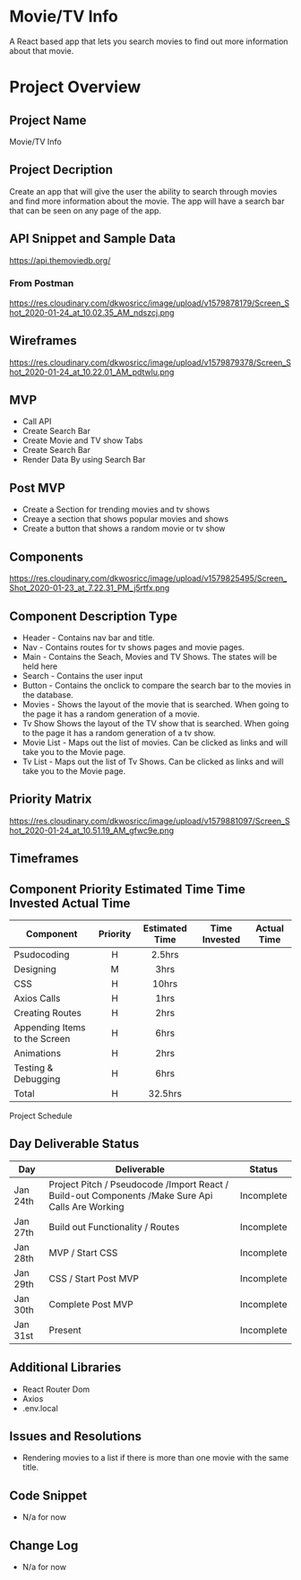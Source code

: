 # Movie/TV Info
A React based app that lets you search movies to find out more information about that movie.

# Project Overview

## Project Name

Movie/TV Info

## Project Decription

Create an app that will give the user the ability to search through movies and find more information about the movie. The app will have a search bar that can be seen on any page of the app. 

## API Snippet and Sample Data

https://api.themoviedb.org/

### From Postman

https://res.cloudinary.com/dkwosricc/image/upload/v1579878179/Screen_Shot_2020-01-24_at_10.02.35_AM_ndszcj.png


## Wireframes

https://res.cloudinary.com/dkwosricc/image/upload/v1579879378/Screen_Shot_2020-01-24_at_10.22.01_AM_pdtwlu.png

## MVP

- Call API
- Create Search Bar
- Create Movie and TV show Tabs
- Create Search Bar
- Render Data By using Search Bar


## Post MVP

- Create a Section for trending movies and tv shows
- Creaye a section that shows popular movies and shows
- Create a button that shows a random movie or tv show



## Components

https://res.cloudinary.com/dkwosricc/image/upload/v1579825495/Screen_Shot_2020-01-23_at_7.22.31_PM_j5rtfx.png

## Component	Description	Type
- Header - Contains nav bar and title.
- Nav - Contains routes for tv shows pages and movie pages.
- Main - Contains the Seach, Movies and TV Shows. The states will be held here 
- Search - Contains the user input 
- Button - Contains the onclick to compare the search bar to the movies in the database.
- Movies - Shows the layout of the movie that is searched. When going to the page it has a random generation of a movie.
- Tv Show Shows the layout of the TV show that is searched. When going to the page it has a random generation of a tv show.
- Movie List - Maps out the list of movies. Can be clicked as links and will take you to the Movie page.
- Tv List - Maps out the list of Tv Shows. Can be clicked as links and will take you to the Movie page.


## Priority Matrix

https://res.cloudinary.com/dkwosricc/image/upload/v1579881097/Screen_Shot_2020-01-24_at_10.51.19_AM_gfwc9e.png

## Timeframes


## Component	Priority	Estimated Time	Time Invested	Actual Time
| Component | Priority | Estimated Time | Time Invested | Actual Time |
| --- | :---: |  :---: | :---: | :---: |
| Psudocoding | H | 2.5hrs|  |  |
| Designing | M | 3hrs|  |  |
| CSS | H | 10hrs|  |  |
| Axios Calls | H | 1hrs|  |  |
| Creating Routes | H | 2hrs|  |  |
| Appending Items to the Screen | H | 6hrs|  |  |
| Animations | H | 2hrs|  |  |
| Testing & Debugging | H | 6hrs|  |  |
| Total | H | 32.5hrs|  |  |
Project Schedule


## Day	Deliverable	Status

|  Day | Deliverable | Status
|---|---|---|
|Jan 24th|Project Pitch / Pseudocode /Import React / Build-out Components /Make Sure Api Calls Are Working|Incomplete
|Jan 27th|Build out Functionality / Routes|Incomplete
|Jan 28th|MVP / Start CSS|Incomplete
|Jan 29th|CSS /	Start Post MVP|Incomplete
|Jan 30th|Complete Post MVP|Incomplete
|Jan 31st|Present|Incomplete

## Additional Libraries
- React Router Dom
- Axios
- .env.local

## Issues and Resolutions
- Rendering movies to a list if there is more than one movie with the same title.

## Code Snippet
- N/a for now

## Change Log
- N/a for now
